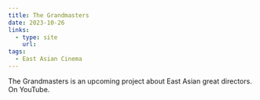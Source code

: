 ```yaml
---
title: The Grandmasters
date: 2023-10-26
links:
  - type: site
    url: 
tags:
  - East Asian Cinema 
---
```


The Grandmasters is an upcoming project about East Asian great directors. On YouTube. 
<!--more-->
